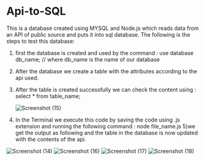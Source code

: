 # Api-to-SQL
This is  a database created using MYSQL and Node.js which reads data from an API of public source and puts it into sql database.
The following is the steps to test this database:
1) first the database is created and used by the command :
   use database db_name; // where db_name is the name of our database
2) After the database we create a table with the attributes according to the api used.
3) After the table is created successfully we can check the content using :
   select * from table_name;
   
   ![Screenshot (15)](https://user-images.githubusercontent.com/107358756/218826059-aba43276-ab1d-4873-9327-3a4e472f11d3.png)
   
4) In the Terminal we execute this code by saving the code using .js extension and running the following command :
   node file_name.js
5)we get the output as following and the table in the database is now updated with the contents of the api.
 
 ![Screenshot (14)](https://user-images.githubusercontent.com/107358756/218826781-66223352-be65-41b4-a0b8-13bfb4f7760d.png)
 ![Screenshot (16)](https://user-images.githubusercontent.com/107358756/218826841-15323a6b-e4a4-4a5b-b204-5043d0f3fa0f.png)
 ![Screenshot (17)](https://user-images.githubusercontent.com/107358756/218826895-4144f9f3-b23c-4d4b-8ed8-2b70dd522e9a.png)
 ![Screenshot (18)](https://user-images.githubusercontent.com/107358756/218826941-620494d5-fb52-475f-9d97-4e89fcc5e1ec.png)



   
